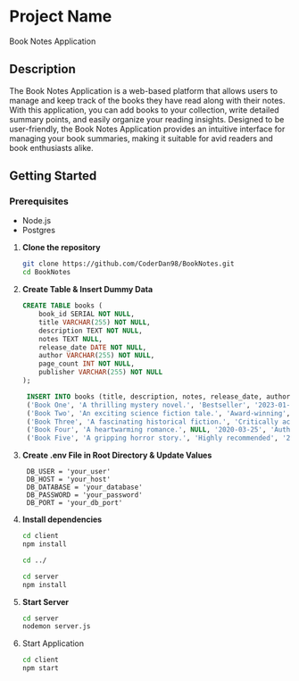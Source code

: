 # Project Name

Book Notes Application

## Description

The Book Notes Application is a web-based platform that allows users to manage and keep track of the books they have read along with their notes. With this application, you can add books to your collection, write detailed summary points, and easily organize your reading insights. Designed to be user-friendly, the Book Notes Application provides an intuitive interface for managing your book summaries, making it suitable for avid readers and book enthusiasts alike.

## Getting Started

### Prerequisites

- Node.js
- Postgres

1. **Clone the repository**

   ```bash
   git clone https://github.com/CoderDan98/BookNotes.git
   cd BookNotes
   ```

2. **Create Table & Insert Dummy Data**

   ```sql
   CREATE TABLE books (
       book_id SERIAL NOT NULL,
       title VARCHAR(255) NOT NULL,
       description TEXT NOT NULL,
       notes TEXT NULL,
       release_date DATE NOT NULL,
       author VARCHAR(255) NOT NULL,
       page_count INT NOT NULL,
       publisher VARCHAR(255) NOT NULL
   );

    INSERT INTO books (title, description, notes, release_date, author, page_count, publisher) VALUES
    ('Book One', 'A thrilling mystery novel.', 'Bestseller', '2023-01-01', 'Author One', 300, 'Publisher One'),
    ('Book Two', 'An exciting science fiction tale.', 'Award-winning', '2022-05-15', 'Author Two', 250, 'Publisher Two'),
    ('Book Three', 'A fascinating historical fiction.', 'Critically acclaimed', '2021-09-10', 'Author Three', 400, 'Publisher Three'),
    ('Book Four', 'A heartwarming romance.', NULL, '2020-03-25', 'Author Four', 320, 'Publisher Four'),
    ('Book Five', 'A gripping horror story.', 'Highly recommended', '2019-11-05', 'Author Five', 280, 'Publisher Five');
   ```

3. **Create .env File in Root Directory & Update Values**

   ```plaintext
    DB_USER = 'your_user'
    DB_HOST = 'your_host'
    DB_DATABASE = 'your_database'
    DB_PASSWORD = 'your_password'
    DB_PORT = 'your_db_port'
   ```

4. **Install dependencies**

   ```bash
   cd client
   npm install

   cd ../

   cd server
   npm install
   ```

5. **Start Server**

   ```bash
   cd server
   nodemon server.js
   ```

6. Start Application

   ```bash
   cd client
   npm start
   ```
